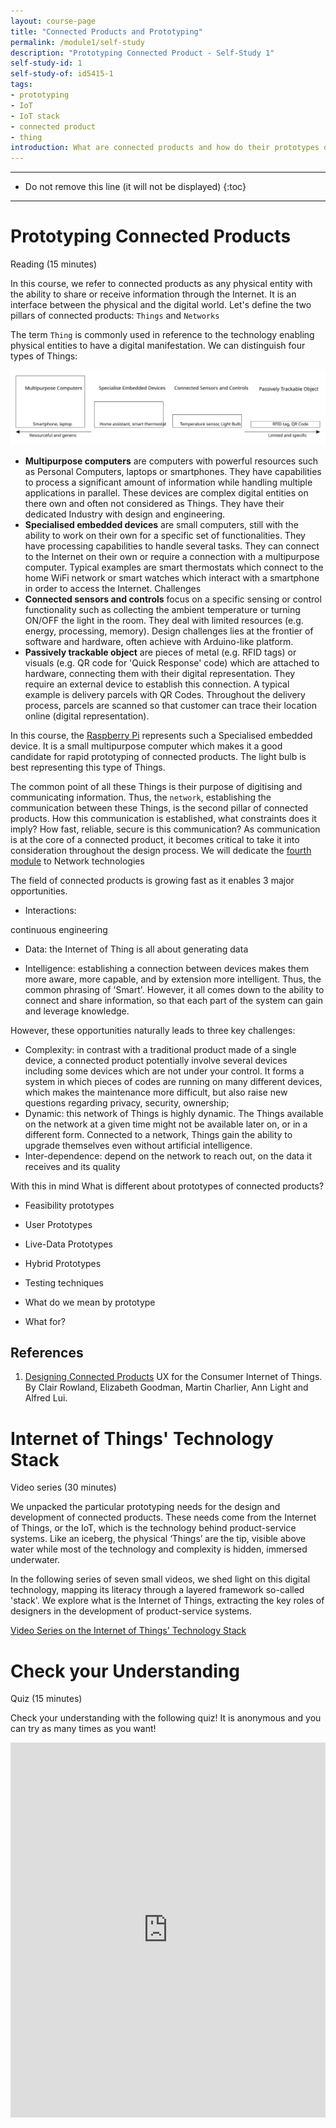 ```yaml
---
layout: course-page
title: "Connected Products and Prototyping"
permalink: /module1/self-study
description: "Prototyping Connected Product - Self-Study 1"
self-study-id: 1
self-study-of: id5415-1
tags:
- prototyping
- IoT
- IoT stack
- connected product
- thing
introduction: What are connected products and how do their prototypes differ from other products? These are the questions we address in this self-study material. First, we define what is a Thing and a Network, to help us understand the opportunities and challenges of connected products. In this context, we discuss the process and techniques of prototyping connected products. Second, we introduce the concept of the Internet of Things, the technology backbone of connected products. Through a series of short videos, we illustrate the five layers that power the magic of connected products.
---
```


---

* Do not remove this line (it will not be displayed)
{:toc}

---


# Prototyping Connected Products

<span class="mdi mdi-text-box-outline"></span> Reading (15 minutes)

In this course, we refer to connected products as any physical entity with the ability to share or receive information through the Internet. It is an interface between the physical and the digital world. Let's define the two pillars of connected products: `Things` and `Networks`

The term `Thing` is commonly used in reference to the technology enabling physical entities to have a digital manifestation. We can distinguish four types of Things:

![Four types of Things](/assets/img/courses/id5415/module1/four-types-of-things.svg)

* **Multipurpose computers** are computers with powerful resources such as Personal Computers, laptops or smartphones. They have capabilities to process a significant amount of information while handling multiple applications in parallel. These devices are complex digital entities on there own and often not considered as Things. They have their dedicated Industry with design and engineering.
* **Specialised embedded devices** are small computers, still with the ability to work on their own for a specific set of functionalities. They have processing capabilities to handle several tasks. They can connect to the Internet on their own or require a connection with a multipurpose computer. Typical examples are smart thermostats which connect to the home WiFi network or smart watches which interact with a smartphone in order to access the Internet. Challenges 
* **Connected sensors and controls** focus on a specific sensing or control functionality such as collecting the ambient temperature or turning ON/OFF the light in the room. They deal with limited resources (e.g. energy, processing, memory). Design challenges lies at the frontier of software and hardware, often achieve with Arduino-like platform.
* **Passively trackable object** are pieces of metal (e.g. RFID tags) or visuals (e.g. QR code for 'Quick Response' code) which are attached to hardware, connecting them with their digital representation. They require an external device to establish this connection. A typical example is delivery parcels with QR Codes. Throughout the delivery process, parcels are scanned so that customer can trace their location online (digital representation).

In this course, the [Raspberry Pi](/tags/#raspberry-pi) represents such a Specialised embedded device. It is a small multipurpose computer which makes it a good candidate for rapid prototyping of connected products. The light bulb is best representing this type of Things. 

The common point of all these Things is their purpose of digitising and communicating information. Thus, the `network`, establishing the communication between these Things, is the second pillar of connected products. How this communication is established, what constraints does it imply? How fast, reliable, secure is this communication? As communication is at the core of a connected product, it becomes critical to take it into consideration throughout the design process. We will dedicate the [fourth module](/module4) to Network technologies

The field of connected products is growing fast as it enables 3 major opportunities.

* Interactions:

continuous engineering

* Data: the Internet of Thing is all about generating data 

* Intelligence: establishing a connection between devices makes them more aware, more capable, and by extension more intelligent. Thus, the common phrasing of 'Smart'. However, it all comes down to the ability to connect and share information, so that each part of the system can gain and leverage knowledge.

However, these opportunities naturally leads to three key challenges:

* Complexity: in contrast with a traditional product made of a single device, a connected product potentially involve several devices including some devices which are not under your control. It forms a system in which pieces of codes are running on many different devices, which makes the maintenance more difficult, but also raise new questions regarding privacy, security, ownership;
* Dynamic: this network of Things is highly dynamic. The Things available on the network at a given time might not be available later on, or in a different form. Connected to a network, Things gain the ability to upgrade themselves even without artificial intelligence.
* Inter-dependence: depend on the network to reach out, on the data it receives and its quality

With this in mind
What is different about prototypes of connected products?


* Feasibility prototypes
* User Prototypes
* Live-Data Prototypes
* Hybrid Prototypes

* Testing techniques

* What do we mean by prototype
* What for?

## References

1. [Designing Connected Products](https://www.oreilly.com/library/view/designing-connected-products/9781449372682/) UX for the Consumer Internet of Things. By Clair Rowland, Elizabeth Goodman, Martin Charlier, Ann Light and Alfred Lui.

# Internet of Things' Technology Stack

<span class="mdi mdi-video"></span> Video series (30 minutes)

We unpacked the particular prototyping needs for the design and development of connected products. These needs come from the Internet of Things, or the IoT, which is the technology behind product-service systems. Like an iceberg, the physical ‘Things’ are the tip, visible above water while most of the technology and complexity is hidden, immersed underwater.

In the following series of seven small videos, we shed light on this digital technology, mapping its literacy through a layered framework so-called 'stack'. We explore what is the Internet of Things, extracting the key roles of designers in the development of product-service systems.

[Video Series on the Internet of Things' Technology Stack](https://www.youtube.com/playlist?list=PL3sV9hKiYEP-MVdxCXYfl7vei77xdbJo6)


# Check your Understanding

<span class="mdi mdi-head-question"></span> Quiz (15 minutes)

Check your understanding with the following quiz! It is anonymous and you can try as many times as you want!

<iframe width="640px" height= "600px" src= "https://forms.office.com/Pages/ResponsePage.aspx?id=TVJuCSlpMECM04q0LeCIe-EN8Fz6eUZIqbayPT_HeNhUNUFFMUxIMkxGN1Q5NFhSTDBSUTY4V0pNVS4u&embed=true" frameborder= "0" marginwidth= "0" marginheight= "0" style= "border: none; max-width:100%; max-height:100vh" allowfullscreen webkitallowfullscreen mozallowfullscreen msallowfullscreen> </iframe>